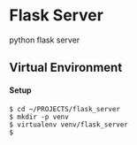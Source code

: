 Flask Server
============

python flask server

Virtual Environment
-------------------

#### Setup

    $ cd ~/PROJECTS/flask_server
    $ mkdir -p venv
    $ virtualenv venv/flask_server
    $ 
